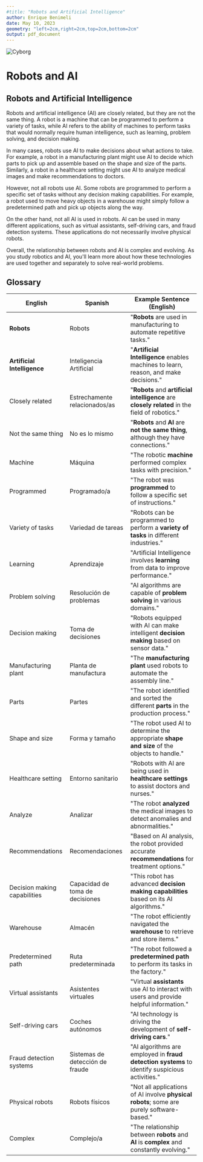 ```yaml
---
#title: "Robots and Artificial Intelligence"
author: Enrique Benimeli
date: May 10, 2023
geometry: "left=2cm,right=2cm,top=2cm,bottom=2cm"
output: pdf_document
---
```


![Cyborg](https://docs.esferatic.com/ict3/contents/robotics/images/cyborg.jpg)

# Robots and AI

## Robots and Artificial Intelligence

Robots and artificial intelligence (AI) are closely related, but they are not the same thing. A robot is a machine that can be programmed to perform a variety of tasks, while AI refers to the ability of machines to perform tasks that would normally require human intelligence, such as learning, problem solving, and decision making.

In many cases, robots use AI to make decisions about what actions to take. For example, a robot in a manufacturing plant might use AI to decide which parts to pick up and assemble based on the shape and size of the parts. Similarly, a robot in a healthcare setting might use AI to analyze medical images and make recommendations to doctors.

However, not all robots use AI. Some robots are programmed to perform a specific set of tasks without any decision making capabilities. For example, a robot used to move heavy objects in a warehouse might simply follow a predetermined path and pick up objects along the way.

On the other hand, not all AI is used in robots. AI can be used in many different applications, such as virtual assistants, self-driving cars, and fraud detection systems. These applications do not necessarily involve physical robots.

Overall, the relationship between robots and AI is complex and evolving. As you study robotics and AI, you'll learn more about how these technologies are used together and separately to solve real-world problems.

## Glossary

| English              | Spanish             | Example Sentence (English)                                                                    |
|----------------------|---------------------|-----------------------------------------------------------------------------------------------|
| **Robots**           | Robots              | "**Robots** are used in manufacturing to automate repetitive tasks."                               |
| **Artificial Intelligence** | Inteligencia Artificial | "**Artificial Intelligence** enables machines to learn, reason, and make decisions."             |
| Closely related      | Estrechamente relacionados/as | "**Robots** and **artificial intelligence** are **closely related** in the field of robotics."   |
| Not the same thing   | No es lo mismo      | "**Robots** and **AI** are **not the same thing**, although they have connections."               |
| Machine              | Máquina             | "The robotic **machine** performed complex tasks with precision."                                |
| Programmed           | Programado/a        | "The robot was **programmed** to follow a specific set of instructions."                          |
| Variety of tasks     | Variedad de tareas  | "Robots can be programmed to perform a **variety of tasks** in different industries."            |
| Learning             | Aprendizaje         | "Artificial Intelligence involves **learning** from data to improve performance."                |
| Problem solving      | Resolución de problemas | "AI algorithms are capable of **problem solving** in various domains."                           |
| Decision making      | Toma de decisiones  | "Robots equipped with AI can make intelligent **decision making** based on sensor data."         |
| Manufacturing plant  | Planta de manufactura | "The **manufacturing plant** used robots to automate the assembly line."                         |
| Parts                | Partes              | "The robot identified and sorted the different **parts** in the production process."             |
| Shape and size       | Forma y tamaño      | "The robot used AI to determine the appropriate **shape and size** of the objects to handle."    |
| Healthcare setting   | Entorno sanitario   | "Robots with AI are being used in **healthcare settings** to assist doctors and nurses."          |
| Analyze              | Analizar            | "The robot **analyzed** the medical images to detect anomalies and abnormalities."                |
| Recommendations      | Recomendaciones     | "Based on AI analysis, the robot provided accurate **recommendations** for treatment options."    |
| Decision making capabilities | Capacidad de toma de decisiones | "This robot has advanced **decision making capabilities** based on its AI algorithms."          |
| Warehouse            | Almacén             | "The robot efficiently navigated the **warehouse** to retrieve and store items."                 |
| Predetermined path   | Ruta predeterminada | "The robot followed a **predetermined path** to perform its tasks in the factory."               |
| Virtual assistants   | Asistentes virtuales| "Virtual **assistants** use AI to interact with users and provide helpful information."           |
| Self-driving cars    | Coches autónomos    | "AI technology is driving the development of **self-driving cars**."                              |
| Fraud detection systems | Sistemas de detección de fraude | "AI algorithms are employed in **fraud detection systems** to identify suspicious activities." |
| Physical robots      | Robots físicos      | "Not all applications of AI involve **physical robots**; some are purely software-based."         |
| Complex              | Complejo/a          | "The relationship between **robots** and **AI** is **complex** and constantly evolving."         |